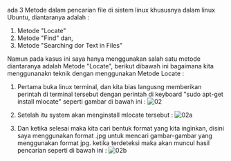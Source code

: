 ada 3 Metode dalam pencarian file di sistem linux khususnya dalam linux Ubuntu, diantaranya adalah :
1. Metode "Locate"
2. Metode "Find" dan,
3. Metode "Searching dor Text in Files"

Namun pada kasus ini saya hanya menggunakan salah satu metode diantaranya adalah Metode "Locate", berikut dibawah ini bagaimana kita
menggunanakn teknik dengan menggunakan Metode Locate :

1. Pertama buka linux terminal, dan kita bias langusng memberikan perintah di terminal tersebut dengan perintah di keyboard 
   "sudo apt-get install mlocate" seperti gambar di bawah ini :
   ![02](https://user-images.githubusercontent.com/20898999/99139674-86376480-266d-11eb-8ebc-300cb4dd92a8.PNG)

2. Setelah itu system akan menginstall mlocate tersebut :
   ![02a](https://user-images.githubusercontent.com/20898999/99139700-b848c680-266d-11eb-8f40-111b137cd59d.PNG)
  
3. Dan ketika selesai maka kita cari bentuk format yang kita inginkan, disini saya menggunakan format .jpg untuk mencari gambar-gambar
   yang menggunakan format jpg. ketika terdeteksi maka akan muncul hasil pencarian seperti di bawah ini :
   ![02b](https://user-images.githubusercontent.com/20898999/99139745-fe9e2580-266d-11eb-8722-1b5710d8aa78.PNG)
